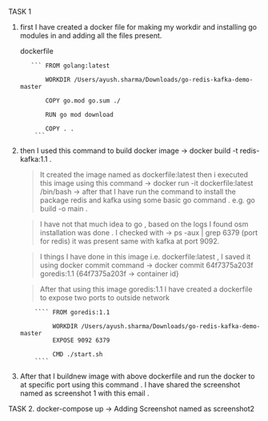 TASK 1

1. first I have created a docker file for making my workdir and installing go modules in and adding all the files present.

     dockerfile 

          ``` FROM golang:latest

              WORKDIR /Users/ayush.sharma/Downloads/go-redis-kafka-demo-master

              COPY go.mod go.sum ./

              RUN go mod download

              COPY . . 
           ```

2. then I used this command to build docker image  -> docker build -t redis-kafka:1.1 .
    > It created the image named as dockerfile:latest
    > then i executed this image using this command -> docker run -it dockerfile:latest /bin/bash
             -> after that I have  run the command to install the package redis and kafka using some basic go command . 
                      e.g. go build -o main .

    > I have not that much idea to go , based on the logs I found osm installation was done . 
             I checked with -> ps -aux | grep 6379 (port for redis) it was present same with kafka at port 9092.


    > I things I have done in this image i.e. dockerfile:latest  , I saved it using docker commit 
            command -> docker commit 64f7375a203f goredis:1.1 {64f7375a203f -> container id}

    > After that using this image goredis:1.1 I have created a dockerfile to expose two ports to outside network 

           ```` FROM goredis:1.1

                WORKDIR /Users/ayush.sharma/Downloads/go-redis-kafka-demo-master
                EXPOSE 9092 6379
                
                CMD ./start.sh
           ````

3. After that I buildnew image  with above dockerfile and run the docker to at specific port using this command . I have shared the screenshot named as screenshot 1 with this email .



TASK 2. 
   docker-compose up 
    -> Adding Screenshot named as screenshot2
